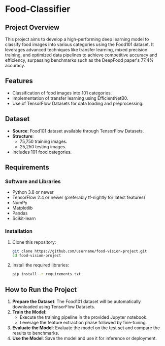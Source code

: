 # Food-Classifier


## Project Overview
This project aims to develop a high-performing deep learning model to classify food images into various categories using the Food101 dataset. It leverages advanced techniques like transfer learning, mixed precision training, and optimized data pipelines to achieve competitive accuracy and efficiency, surpassing benchmarks such as the DeepFood paper's 77.4% accuracy.

## Features
- Classification of food images into 101 categories.
- Implementation of transfer learning using EfficientNetB0.
- Use of TensorFlow Datasets for data loading and preprocessing.

## Dataset
- **Source**: Food101 dataset available through TensorFlow Datasets.
- **Structure**:
  - 75,750 training images.
  - 25,250 testing images.
- Includes 101 food categories.

## Requirements
### Software and Libraries
- Python 3.8 or newer
- TensorFlow 2.4 or newer (preferably tf-nightly for latest features)
- NumPy
- Matplotlib
- Pandas
- Scikit-learn

### Installation
1. Clone this repository:
   ```bash
   git clone https://github.com/username/food-vision-project.git
   cd food-vision-project
   ```
2. Install the required libraries:
   ```bash
   pip install -r requirements.txt
   ```

## How to Run the Project
1. **Prepare the Dataset**: The Food101 dataset will be automatically downloaded using TensorFlow Datasets.
2. **Train the Model**:
   - Execute the training pipeline in the provided Jupyter notebook.
   - Leverage the feature extraction phase followed by fine-tuning.
3. **Evaluate the Model**: Evaluate the model on the test set and compare the results to benchmarks.
4. **Use the Model**: Save the model and use it for inference or deployment.
